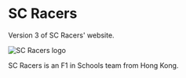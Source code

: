 # SC Racers

Version 3 of SC Racers' website.

![SC Racers logo](http://i.imgur.com/dLuN8KD.png)

SC Racers is an F1 in Schools team from Hong Kong.
